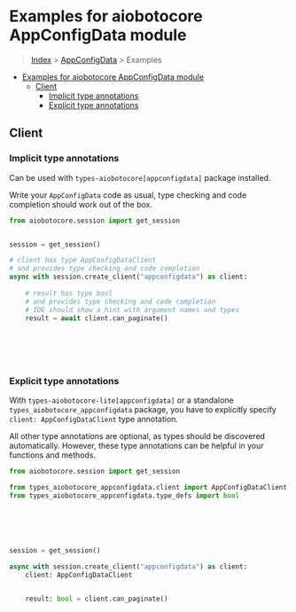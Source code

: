 <a id="examples-for-aiobotocore-appconfigdata-module"></a>

# Examples for aiobotocore AppConfigData module

> [Index](../README.md) > [AppConfigData](./README.md) > Examples

- [Examples for aiobotocore AppConfigData module](#examples-for-aiobotocore-appconfigdata-module)
  - [Client](#client)
    - [Implicit type annotations](#implicit-type-annotations)
    - [Explicit type annotations](#explicit-type-annotations)

<a id="client"></a>

## Client

<a id="implicit-type-annotations"></a>

### Implicit type annotations

Can be used with `types-aiobotocore[appconfigdata]` package installed.

Write your `AppConfigData` code as usual, type checking and code completion
should work out of the box.

```python
from aiobotocore.session import get_session


session = get_session()

# client has type AppConfigDataClient
# and provides type checking and code completion
async with session.create_client("appconfigdata") as client:
    
    # result has type bool
    # and provides type checking and code completion
    # IDE should show a hint with argument names and types
    result = await client.can_paginate()
    

    

    
```

<a id="explicit-type-annotations"></a>

### Explicit type annotations

With `types-aiobotocore-lite[appconfigdata]` or a standalone
`types_aiobotocore_appconfigdata` package, you have to explicitly specify
`client: AppConfigDataClient` type annotation.

All other type annotations are optional, as types should be discovered
automatically. However, these type annotations can be helpful in your functions
and methods.

```python
from aiobotocore.session import get_session

from types_aiobotocore_appconfigdata.client import AppConfigDataClient
from types_aiobotocore_appconfigdata.type_defs import bool






session = get_session()

async with session.create_client("appconfigdata") as client:
    client: AppConfigDataClient

    
    result: bool = client.can_paginate()
    

    

    
```

